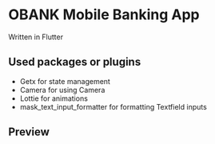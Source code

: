 # OBANK Mobile Banking App

Written in Flutter

## Used packages or plugins

- Getx for state management
- Camera for using Camera
- Lottie for animations
- mask_text_input_formatter for formatting Textfield inputs

## Preview



